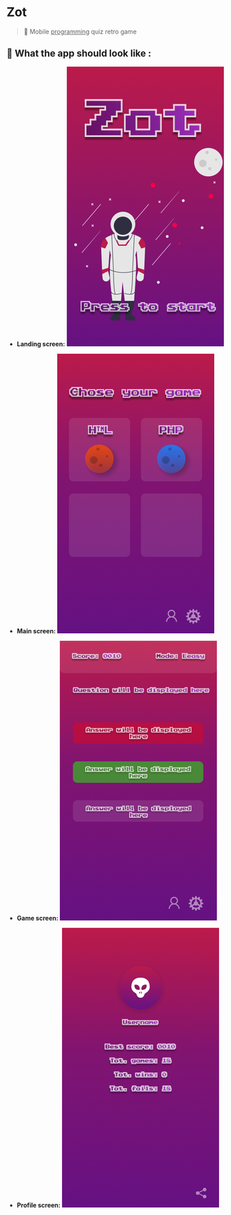 # Zot

> 📱  Mobile <u>programming</u> quiz retro game

## 🌟 What the app should look like :

* **Landing screen:**
![landing page](public/landingScreen.png)

* **Main screen:**
![landing page](public/mainScreen.png)

* **Game screen:**
![landing page](public/gameScreen.png)

* **Profile screen:**
![landing page](public/profileScreen.png)
